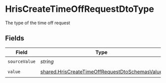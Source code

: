 # HrisCreateTimeOffRequestDtoType

The type of the time off request


## Fields

| Field                                                                                                                   | Type                                                                                                                    | Required                                                                                                                | Description                                                                                                             |
| ----------------------------------------------------------------------------------------------------------------------- | ----------------------------------------------------------------------------------------------------------------------- | ----------------------------------------------------------------------------------------------------------------------- | ----------------------------------------------------------------------------------------------------------------------- |
| `sourceValue`                                                                                                           | *string*                                                                                                                | :heavy_check_mark:                                                                                                      | N/A                                                                                                                     |
| `value`                                                                                                                 | [shared.HrisCreateTimeOffRequestDtoSchemasValue](../../../sdk/models/shared/hriscreatetimeoffrequestdtoschemasvalue.md) | :heavy_check_mark:                                                                                                      | N/A                                                                                                                     |